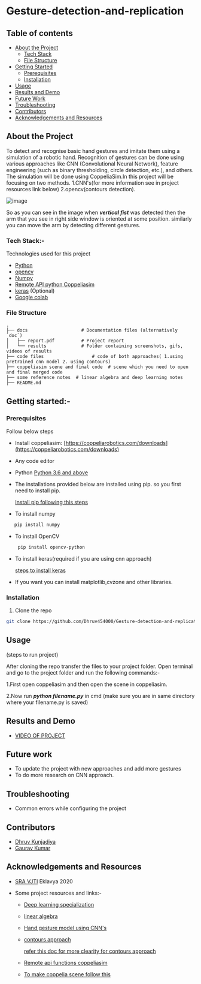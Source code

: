# Gesture-detection-and-replication
## Table of contents
* [About the Project](#about-the-project)
  * [Tech Stack](#tech-stack)
  * [File Structure](#file-structure)
* [Getting Started](#getting-started)
  * [Prerequisites](#prerequisites)
  * [Installation](#installation)
 * [Usage](#usage)
 * [Results and Demo](#results-and-demo)
* [Future Work](#future-work)
* [Troubleshooting](#troubleshooting)
* [Contributors](#contributors)
* [Acknowledgements and Resources](acknowledgements-and-resources)
 
## About the Project
To detect and recognise basic hand gestures and imitate them using a simulation of a robotic hand. Recognition of gestures can be done using various approaches like CNN (Convolutional Neural Network), feature engineering (such as binary thresholding, circle detection, etc.), and others. The simulation will be done using CoppeliaSim.In this project will be focusing on two methods. 1.CNN's(for more information see in project resources link below) 2.opencv(contours detection).

![image](https://user-images.githubusercontent.com/84779934/137261894-87074cd3-31a4-4884-a320-50d0a9f6aa65.png)

So as you can see in the image when **_vertical fist_** was detected then the arm that you see in right side window is oriented at some position.
similarly you can move the arm by detecting different gestures.

### Tech Stack:-
Technologies used for this project
* [Python](https://www.python.org/)
* [opencv](https://opencv.org/)
* [Numpy](https://numpy.org/doc/#)
* [Remote API python Coppeliasim](https://www.coppeliarobotics.com/helpFiles/en/remoteApiFunctionsPython.htm)
* [keras](https://keras.io/) (Optional)
* [Google colab](https://colab.research.google.com/)


### File Structure
    .
    ├── docs                    # Documentation files (alternatively `doc`)
    │   ├── report.pdf          # Project report
    │   └── results             # Folder containing screenshots, gifs, videos of results
    ├── code files                  # code of both approaches( 1.using pretrained cnn model 2. using contours)
    ├── coppeliasim scene and final code  # scene which you need to open and final merged code
    ├── some reference notes  # linear algebra and deep learning notes
    ├── README.md                 

## Getting started:-


### Prerequisites
Follow below steps
* Install coppeliasim:   [https://coppeliarobotics.com/downloads](https://coppeliarobotics.com/downloads)

* Any code editor

* Python  [Python 3.6 and above](https://www.python.org/downloads/release/python-360/)
* The installations provided below are installed using pip. so you first need to install pip.

     [Install pip following this steps](https://www.geeksforgeeks.org/how-to-install-pip-on-windows/)
* To install numpy
 ```sh
    pip install numpy
  ```
* To install OpenCV
  ```sh
   pip install opencv-python
  ```
* To install keras(required if you are using cnn approach)

  [steps to install keras](https://www.tutorialspoint.com/keras/keras_installation.htm)
  
* If you want you can install matplotlib,cvzone and other libraries.
### Installation
1. Clone the repo
```sh
git clone https://github.com/Dhruv454000/Gesture-detection-and-replication
```
## Usage

(steps to run project)

After cloning the repo transfer the files to your project folder. Open terminal and go to the project folder and run the following commands:-

1.First open coppeliasim and then open the scene in coppeliasim.

2.Now run **_python filename.py_** in cmd (make sure you are in same directory where your filename.py is saved)

## Results and Demo

* [VIDEO OF PROJECT](https://drive.google.com/file/d/1MYeF46O8lwtb_kGuzHJm7bSkJHGjh_S8/view?usp=sharing)

## Future work
* To update the project with new approaches and add more gestures            
* To do more research on CNN approach.

## Troubleshooting

* Common errors while configuring the project

## Contributors
* [Dhruv Kunjadiya](https://github.com/Dhruv454000)
* [Gaurav Kumar](https://github.com/GauravKumar9920)

## Acknowledgements and Resources
* [SRA VJTI](https://www.sravjti.in/) Eklavya 2020


 * Some project resources and links:-
   * [Deep learning specialization](https://www.coursera.org/specializations/deep-learning)
   * [linear algebra](https://www.youtube.com/playlist?list=PL0-GT3co4r2y2YErbmuJw2L5tW4Ew2O5B)
   * [Hand gesture model using CNN's](https://towardsdatascience.com/tutorial-using-deep-learning-and-cnns-to-make-a-hand-gesture-recognition-model-371770b63a51)
   * [contours approach](https://www.youtube.com/watch?v=v-XcmsYlzjA)
   
     [refer this doc for more clearity for contours approach](https://docs.google.com/document/d/10_vhaOWwhwUkZT0DO1SDguEUwxTreZwWuqfsgjbF5bI/edit#heading=h.3f6ncedfulu)
   * [Remote api functions coppeliasim](https://www.coppeliarobotics.com/helpFiles/en/remoteApiFunctionsPython.htm)
   * [To make  coppelia scene  follow this](https://www.coppeliarobotics.com/helpFiles/en/inverseKinematicsTutorial.htm)

  

